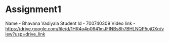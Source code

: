 # Assignment1
Name - Bhavana Vadiyala
Student Id - 700740309
Video link - https://drive.google.com/file/d/1HR4o4p0641mJFlNBs8h7BHLNQP5ujGXq/view?usp=drive_link
